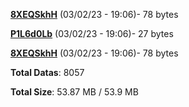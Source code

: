 [**8XEQSkhH**](/data/8XEQSkhH.txt) (03/02/23 - 19:06)- 78 bytes

[**P1L6d0Lb**](/data/P1L6d0Lb.txt) (03/02/23 - 19:06)- 27 bytes

[**8XEQSkhH**](/data/8XEQSkhH.txt) (03/02/23 - 19:06)- 78 bytes

**Total Datas**: 8057

**Total Size**: 53.87 MB / 53.9 MB